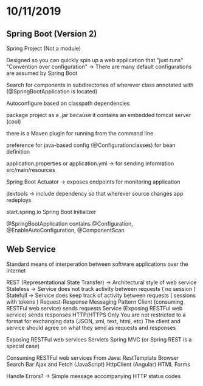 # 10/11/2019

## Spring Boot (Version 2)

Spring Project (Not a module)

Designed so you can quickly spin up a web application that "just runs"
"Convention over configuration"
-> There are many default configurations are assumed by Spring Boot

Search for components in subdirectories of wherever class annotated with (@SpringBootApplication is located)

Autoconfigure based on classpath dependencies

package project as a .jar because it contains an embedded tomcat server
(cool)

there is a Maven plugin for running from the command line

preference for java-based config (@Configurationclasses) for bean definition

application.properties or application.yml
-> for sending information src/main/resources

Spring Boot Actuator
-> exposes endpoints for monitoring application

devtools -> include dependency so that wherever source changes app redeploys

start.spring.io
Spring Boot Initializer

@SpringBootApplication
contains @Configuration, @EnableAutoConfiguration, @ComponentScan

## Web Service

Standard means of interperation between software applications over the internet

REST (Representational State Transfer) ->
Architectural style of web service
Stateless -> Service does not track activity between requests ( no session )
Statefull -> Service does keep track of activity between requests ( sessions with tokens )
Request-Response Messaging Pattern
Client (consuming RESTFul web service) sends requests
Service (Exposing RESTFul web service) sends responses
HTTP/HTTPS Only
You are not restricted to a format for exchanging data (JSON, xml, text, html, etc)
The client and service should agree on what they send as requests and responses

Exposing RESTFul web services
Servlets
Spring MVC (or Spring REST is a special case)

Consuming RESTFul web services
From Java: RestTemplate
Browser Search Bar
Ajax and Fetch (JavaScript)
HttpClient (Angular)
HTML Forms

Handle Errors?
-> Simple message accompanying HTTP status codes
